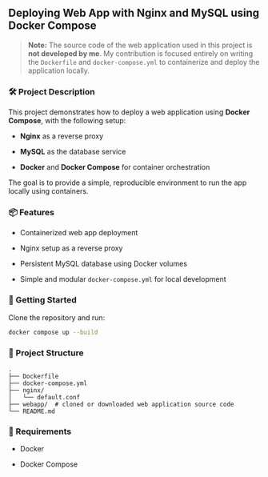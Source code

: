 ## Deploying Web App with Nginx and MySQL using Docker Compose

> **Note:** The source code of the web application used in this project is **not developed by me**. My contribution is focused entirely on writing the `Dockerfile` and `docker-compose.yml` to containerize and deploy the application locally.

### 🛠 Project Description

This project demonstrates how to deploy a web application using **Docker Compose**, with the following setup:

- **Nginx** as a reverse proxy
    
- **MySQL** as the database service
    
- **Docker** and **Docker Compose** for container orchestration
    

The goal is to provide a simple, reproducible environment to run the app locally using containers.

### 📦 Features

- Containerized web app deployment
    
- Nginx setup as a reverse proxy
    
- Persistent MySQL database using Docker volumes
    
- Simple and modular `docker-compose.yml` for local development
    

### 🚀 Getting Started

Clone the repository and run:

```bash
docker compose up --build
```

### 📁 Project Structure

```
.
├── Dockerfile
├── docker-compose.yml
├── nginx/
│   └── default.conf
├── webapp/  # cloned or downloaded web application source code
└── README.md
```

### 📌 Requirements

- Docker
    
- Docker Compose
